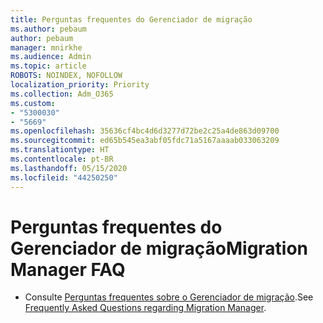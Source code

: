 ```yaml
---
title: Perguntas frequentes do Gerenciador de migração
ms.author: pebaum
author: pebaum
manager: mnirkhe
ms.audience: Admin
ms.topic: article
ROBOTS: NOINDEX, NOFOLLOW
localization_priority: Priority
ms.collection: Adm_O365
ms.custom:
- "5300030"
- "5669"
ms.openlocfilehash: 35636cf4bc4d6d3277d72be2c25a4de863d09700
ms.sourcegitcommit: ed65b545ea3abf05fdc71a5167aaaab033063209
ms.translationtype: HT
ms.contentlocale: pt-BR
ms.lasthandoff: 05/15/2020
ms.locfileid: "44250250"
---
```

# <a name="migration-manager-faq"></a><span data-ttu-id="0b515-102">Perguntas frequentes do Gerenciador de migração</span><span class="sxs-lookup"><span data-stu-id="0b515-102">Migration Manager FAQ</span></span>

- <span data-ttu-id="0b515-103">Consulte [Perguntas frequentes sobre o Gerenciador de migração](https://docs.microsoft.com/pt-BR/sharepointmigration/mm-faqs).</span><span class="sxs-lookup"><span data-stu-id="0b515-103">See [Frequently Asked Questions regarding Migration Manager](https://docs.microsoft.com/pt-BR/sharepointmigration/mm-faqs).</span></span>
